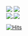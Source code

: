 <div>
    <a href="#"><img align=top src="https://github-readme-stats.vercel.app/api/top-langs/?username=miptleha&layout=compact&title_color=1F2328"/></a>
    <a href="#"><img align=top src="https://github-readme-stats.vercel.app/api?username=miptleha&rank_icon=percentile&hide=contribs&title_color=1F2328"/></a>
<div>

<a href="#">
  <img align="center" src="https://github-readme-stats.vercel.app/api/top-langs/?username=miptleha&repo=github-readme-stats&theme=buefy" />
</a>
<a href="#">
  <img align="center" src="https://github-readme-stats.vercel.app/api?username=miptleha&repo=miptleha.github.io&theme=buefy" />
</a>

[![Hits](https://hits.seeyoufarm.com/api/count/incr/badge.svg?url=https%3A%2F%2Fgithub.com%2Fmiptleha&count_bg=%230C7DBD&title_bg=%23555555&icon=&icon_color=%23E7E7E7&title=hits&edge_flat=false)](https://hits.seeyoufarm.com)
